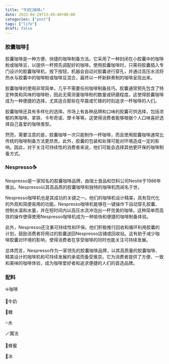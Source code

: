 ```yaml
---
title: "牛奶🥛咖啡☕️"
date: 2023-04-29T13:49:40+08:00
categories: ["post"]
tags: ["life"]
draft: false
---
```


### 胶囊咖啡💊

胶囊咖啡是一种方便、快捷的咖啡制备方法。它采用了一种封闭在小胶囊中的咖啡粉或咖啡豆，以提供一杯预先调配好的咖啡。使用胶囊咖啡时，只需将胶囊插入专门设计的胶囊咖啡机，按下按钮，机器会自动对胶囊进行穿孔，并通过高压水流将热水与胶囊中的咖啡粉或咖啡豆混合，最终以一杯新鲜煮制的咖啡呈现出来。

胶囊咖啡的使用非常简单，几乎不需要任何咖啡制备技巧。胶囊通常预先包含了特定种类和风味的咖啡粉，因此无需测量咖啡粉的数量或研磨程度。这使得胶囊咖啡成为一种便捷的选择，尤其适合那些在早晨或忙碌的时刻追求一杯咖啡的人们。

胶囊咖啡还具有多样化的选择。市场上有各种品牌和口味的胶囊可供选择，包括浓郁的黑咖啡、拿铁、卡布奇诺、摩卡等等。这使得消费者能够根据个人口味喜好选择自己喜爱的咖啡类型。

然而，需要注意的是，胶囊咖啡一次只能制作一杯咖啡，而且使用胶囊咖啡通常比传统的咖啡制备方法更昂贵。此外，胶囊的包装和处理可能对环境造成一定的影响。因此，对于关注可持续性的消费者来说，他们可能会选择其他更环保的咖啡制备方式。

### Nespresso☕️

Nespresso是一家知名的胶囊咖啡品牌，由瑞士食品和饮料公司Nestlé于1986年推出。Nespresso以其高品质的胶囊咖啡和独特的咖啡机而闻名于世。

Nespresso咖啡机也是其成功的关键之一。他们的咖啡机设计精美，具有现代化的外观和简便易用的功能。Nespresso咖啡机能够在一键操作下自动穿孔胶囊、控制水温和水量，并在短时间内以高压水流冲泡出一杯完美的咖啡。这种简单而高效的操作使得使用Nespresso咖啡机成为一种愉快和便捷的咖啡制备体验。

此外，Nespresso还注重可持续性和环保。他们积极推行回收和循环利用胶囊的计划，鼓励消费者将用过的胶囊送回Nespresso店铺或回收站。这有助于减少咖啡胶囊对环境的影响，使得消费者在享受咖啡的同时也能关注可持续发展。

总体而言，Nespresso作为一家领先的胶囊咖啡品牌，以其高质量的胶囊咖啡、精美设计的咖啡机和可持续发展的承诺而备受推崇。它为消费者提供了方便、一致和美味的咖啡体验，成为咖啡爱好者和追求便捷的人们的首选品牌。

### 配料

☕️咖啡

🥛牛奶

🍬糖

💦水

🪄魔法

🐝蜂蜜

🧊冰
